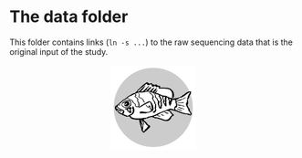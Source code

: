 # The data folder

This folder contains links (`ln -s ...`) to the raw sequencing data that is the original input of the study.

<center><img src="logo.svg" alt="logo" width="150"/></center>